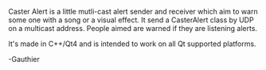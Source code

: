 Caster Alert is a little mutli-cast alert sender and receiver which aim to warn some one with a song or a visual effect.
It send a CasterAlert class by UDP on a multicast address. People aimed are warned if they are listening alerts.

It's made in C++/Qt4 and is intended to work on all Qt supported platforms.

-Gauthier